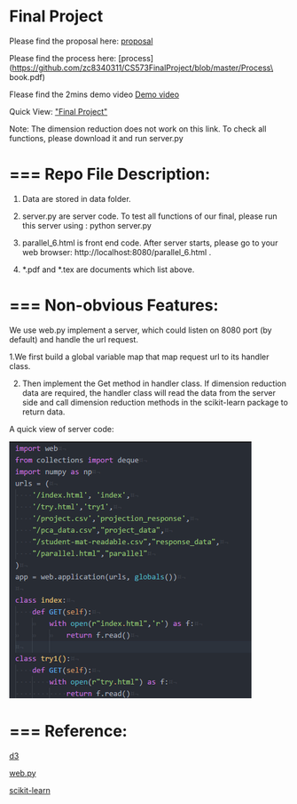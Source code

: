 Final Project
===
Please find the proposal here:
[proposal](https://github.com/zc8340311/CS573FinalProject/blob/master/Proposal.pdf)

Please find the process here:
[process](https://github.com/zc8340311/CS573FinalProject/blob/master/Process\ book.pdf)

Flease find the 2mins demo video
[Demo video](https://www.youtube.com/watch?v=azVAb724OGY)

Quick View:
["Final Project"](https://zc8340311.github.io/CS573FinalProject/)

Note: The dimension reduction does not work on this link. To check all functions, please download it and run server.py 
 
===
Repo File Description:
===
1. Data are stored in data folder. 

2. server.py are server code. To test all functions of our final, please run this server using : python server.py

3. parallel_6.html is front end code. After server starts, please go to your web browser: http://localhost:8080/parallel_6.html .

4. *.pdf and *.tex are documents which list above.

===
Non-obvious Features:
===
We use web.py implement a server, which could listen on 8080 port (by default) and handle the url request. 

1.We first build a global variable map that map request url to its handler class.

2. Then implement the Get method in handler class. If dimension reduction data are required, the handler class will read the data from the server side and call dimension reduction methods in the scikit-learn package to return data.

A quick view of server code:

![server](./scrachPlot/server.png)

===
Reference:
===
[d3](https://d3js.org/)

[web.py](http://webpy.org/)

[scikit-learn](http://scikit-learn.org/stable/)
